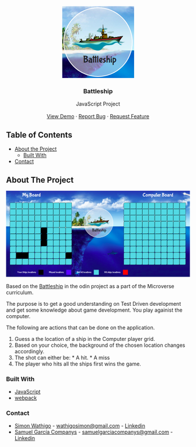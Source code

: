 <br />
<p align="center">
  <a href="https://rawcdn.githack.com/samgaco/todolist/4c009a1851daeb5401494aabbd50beccec54308f/dist/index.html">
    <img src="dist/logo.png" alt="Logo">
  </a>

  <h3 align="center">Battleship</h3>

  <p align="center">
    JavaScript Project
    <br />
    <br />
    <a href="https://raw.githack.com/samgaco/battleship/randomships/dist/index.html">View Demo</a>
    ·
    <a href="https://github.com/samgaco/battleship/issues">Report Bug</a>
    ·
    <a href="https://github.com/samgaco/battleship/issues">Request Feature</a>
  </p>
</p>


<!-- TABLE OF CONTENTS -->
## Table of Contents

* [About the Project](#about-the-project)
  * [Built With](#built-with)
* [Contact](#Contact)




<!-- ABOUT THE PROJECT -->
## About The Project

  <a href="#">
    <img src="./dist/about.png" alt="Logo">
  </a>

Based on the [Battleship](https://www.theodinproject.com/courses/javascript/lessons/battleship) in the odin project as a part of the Microverse curriculum.

The purpose is to get a good understanding on Test Driven development and get some knowledge about game development.
You play againist the computer.

The following are actions that can be done on the application.
  1. Guess a the location of a ship in the Computer player grid.
  2. Based on your choice, the background of the chosen location changes accordingly.
  3. The shot can either be:
    * A hit.
    * A miss
  4. The player who hits all the ships first wins the game.


### Built With
* [JavaScript](https://www.javascript.com/)
* [webpack](https://webpack.js.org/)


### Contact

* [Simon Wathigo](https://github.com/wathigo) - wathigosimon@gmail.com - [Linkedin](https://www.linkedin.com/in/simon-wathigo-445370183/)
* [Samuel García Companys](https://github.com/samgaco) - samuelgarciacompanys@gmail.com - [Linkedin](https://www.linkedin.com/in/samuel-garc%C3%ADa-companys-0a848284/)
